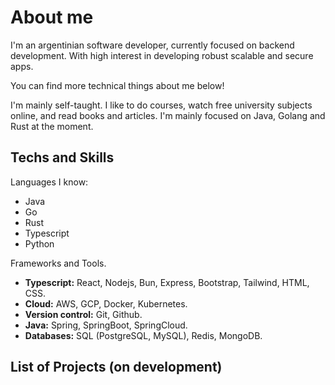 # About me

I'm an argentinian software developer, currently focused on backend development. With high interest in developing robust scalable and secure apps. 

You can find more technical things about me below!

I'm mainly self-taught. I like to do courses, watch free university subjects online, and read books and articles. I'm mainly focused on Java, Golang and Rust at the moment. 


## Techs and Skills

Languages I know:

* Java
* Go 
* Rust
* Typescript 
* Python

Frameworks and Tools.

* **Typescript:** React, Nodejs, Bun, Express, Bootstrap, Tailwind, HTML, CSS.
* **Cloud:** AWS, GCP, Docker, Kubernetes.
* **Version control:** Git, Github.
* **Java:** Spring, SpringBoot, SpringCloud.
* **Databases:** SQL (PostgreSQL, MySQL), Redis, MongoDB.

## List of Projects (on development)
